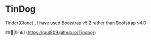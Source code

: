 
# TinDog

Tinder(Clone) , I have used Bootstrap v5.2 rather than Bootstrap v4.0





##🔗[!link] (https://raul909.github.io/Tindog/)
 

